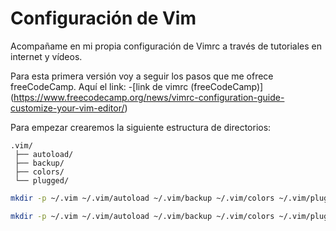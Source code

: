 # Configuración de Vim
Acompañame en mi propia configuración de Vimrc a través de tutoriales en internet y vídeos.

Para esta primera versión voy a seguir los pasos que me ofrece freeCodeCamp.
Aquí el link:
-[link de vimrc (freeCodeCamp)] (https://www.freecodecamp.org/news/vimrc-configuration-guide-customize-your-vim-editor/)

Para empezar crearemos la siguiente estructura de directorios:
```
.vim/
 ├── autoload/
 ├── backup/
 ├── colors/
 └── plugged/
```

```bash
mkdir -p ~/.vim ~/.vim/autoload ~/.vim/backup ~/.vim/colors ~/.vim/plugged
```

```zsh
mkdir -p ~/.vim ~/.vim/autoload ~/.vim/backup ~/.vim/colors ~/.vim/plugged
```
